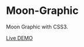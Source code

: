 Moon-Graphic
============

Moon Graphic with CSS3.

[Live DEMO](http://weilao.github.io/Moon-Graphic/)